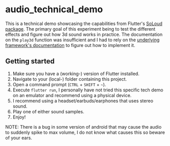 # audio_technical_demo

This is a technical demo showcasing the capabilities from Flutter's [SoLoud package](https://pub.dev/packages/flutter_soloud). The primary goal of this experiment being to test the different effects and figure out how 3d sound works in practice. The documentation on the ``play3d`` function was insufficient and I had to rely on the [underlying framework's documentation](https://solhsa.com/soloud/core3d.html) to figure out how to implement it.

## Getting started

1. Make sure you have a (working-) version of Flutter installed.
2. Navigate to your (local-) folder containing this project.
3. Open a command prompt (``CTRL`` + ``SHIFT`` +  ``~``).
4. Execute ``flutter run``, I personally have not tried this specific tech demo on an emulator and recommend using a physical device.
5. I recommend using a headset/earbuds/earphones that uses stereo sound.
6. Play one of either sound samples.
7. Enjoy!

NOTE: There is a bug in some version of android that may cause the audio to suddenly spike to max volume, I do not know what causes this so beware of your ears.
